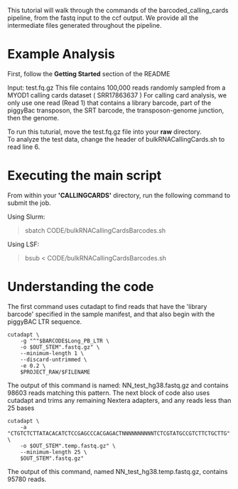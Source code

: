 This tutorial will walk through the commands of the barcoded_calling_cards pipeline, from the fastq input to the ccf output.
We provide all the intermediate files generated throughout the pipeline. 


# Example Analysis

First, follow the **Getting Started** section of the README 

Input: test.fq.gz
This file contains 100,000 reads randomly sampled from a MYOD1 calling cards dataset ( SRR17863637 ) 
For calling card analysis, we only use one read (Read 1) that contains a library barcode, part of the piggyBac transposon, the SRT barcode, the transposon-genome junction, then the genome.   

To run this tuturial, move the test.fq.gz file into your **raw** directory.  
To analyze the test data, change the header of bulkRNACallingCards.sh to read line 6. 

# Executing the main script 

From within your **'CALLINGCARDS'** directory, run the following command to submit the job.  

Using Slurm:   
>sbatch CODE/bulkRNACallingCardsBarcodes.sh  

Using LSF:
>bsub < CODE/bulkRNACallingCardsBarcodes.sh  

# Understanding the code 

The first command uses cutadapt to find reads that have the 'library barcode' specified in the sample manifest, and that also begin with the piggyBAC LTR sequence. 

```
cutadapt \
    -g "^"$BARCODE$Long_PB_LTR \
    -o $OUT_STEM".fastq.gz" \
    --minimum-length 1 \
    --discard-untrimmed \
    -e 0.2 \
    $PROJECT_RAW/$FILENAME
```

The output of this command is named: NN_test_hg38.fastq.gz and contains 98603 reads matching this pattern. 
The next block of code also uses cutadapt and trims any remaining Nextera adapters, and any reads less than 25 bases 

```
cutadapt \
    -a "CTGTCTCTTATACACATCTCCGAGCCCACGAGACTNNNNNNNNNNTCTCGTATGCCGTCTTCTGCTTG" \
    -o $OUT_STEM".temp.fastq.gz" \
    --minimum-length 25 \
    $OUT_STEM".fastq.gz"
```
The output of this command, named NN_test_hg38.temp.fastq.gz, contains 95780 reads. 


